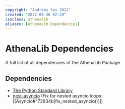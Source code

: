 ```yaml
---
copyright: "Andreas Sas 2022"
created: "2022-04-26 02:20"
cssclass: athenalib
aliases: [AthenaLib Dependencies]
---
```

# AthenaLib Dependencies
A full list of all dependencies of the AthenaLib Package

## Dependencies
- [The Python Standard Library](https://docs.python.org/3/library/)
- [nest-asyncio](https://github.com/erdewit/nest_asyncio) (Fix for nested asyncio loops: [[Asyncio#^73634b|fix_nested_asyncio()]])